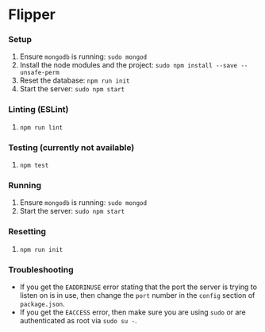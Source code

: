 Flipper
=======

### Setup
1. Ensure `mongodb` is running: `sudo mongod`
2. Install the node modules and the project: `sudo npm install --save --unsafe-perm`
3. Reset the database: `npm run init`
4. Start the server: `sudo npm start`

### Linting (ESLint)
1. `npm run lint`


### Testing (currently not available)
1. `npm test`

### Running
1. Ensure `mongodb` is running: `sudo mongod`
2. Start the server: `sudo npm start`

### Resetting
1. `npm run init`

### Troubleshooting
- If you get the `EADDRINUSE` error stating that the port the server is trying to listen on is in use, then change the `port` number in the `config` section of `package.json`.
- If you get the `EACCESS` error, then make sure you are using `sudo` or are authenticated as root via `sudo su -`.
